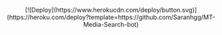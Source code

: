 </a>
</p>
<p align="center">
  [![Deploy](https://www.herokucdn.com/deploy/button.svg)](https://heroku.com/deploy?template=https://github.com/Saranhgg/MT-Media-Search-bot)
